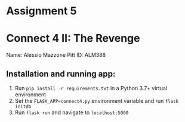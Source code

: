 # Assignment 5
# Connect 4 II: The Revenge

Name: Alessio Mazzone
Pitt ID: ALM388

## Installation and running app:

1. Run `pip install -r requirements.txt` in a Python 3.7+ virtual environment
2. Set the `FLASK_APP=connect4.py` environment variable and run `flask initdb`
3. Run `flask run` and navigate to `localhost:5000`
